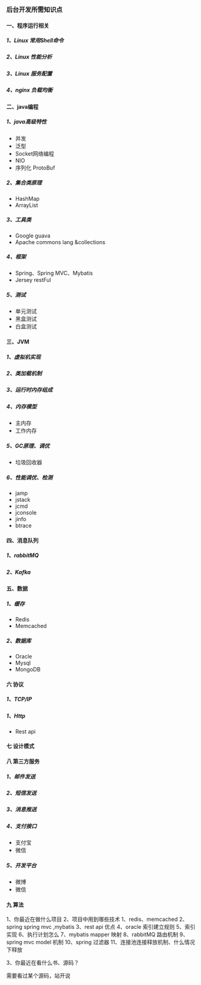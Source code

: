 ### 后台开发所需知识点

#### 一、程序运行相关

##### 1、Linux 常用Shell命令
##### 2、Linux 性能分析
##### 3、Linux 服务配置
##### 4、nginx 负载均衡

#### 二、java编程

##### 1、java高级特性
* 并发
* 泛型
* Socket网络编程
* NIO
* 序列化 ProtoBuf

##### 2、集合类原理
* HashMap
* ArrayList

##### 3、工具类
* Google guava
* Apache commons lang &collections

##### 4、框架
* Spring、Spring MVC、Mybatis
* Jersey restFul

##### 5、测试
* 单元测试
* 黑盒测试
* 白盒测试

#### 三、JVM

##### 1、虚拟机实现
##### 2、类加载机制
##### 3、运行时内存组成
##### 4、内存模型
* 主内存
* 工作内存
##### 5、GC原理、调优
* 垃圾回收器

##### 6、性能调优、检测
* jamp
* jstack
* jcmd
* jconsole
* jinfo
* btrace

#### 四、消息队列
##### 1、rabbitMQ
##### 2、Kafka

#### 五、数据
##### 1、缓存
* Redis
* Memcached
##### 2、数据库
* Oracle
* Mysql
* MongoDB

#### 六 协议

##### 1、TCP/IP
##### 1、Http
* Rest api
#### 七 设计模式

#### 八 第三方服务
##### 1、邮件发送
##### 2、短信发送
##### 3、消息推送
##### 4、支付接口
* 支付宝
* 微信
##### 5、开发平台
* 微博
* 微信
#### 九 算法

1、你最近在做什么项目
2、项目中用到哪些技术
    1、redis、memcached
    2、spring spring mvc ,mybatis
    3、rest api 优点
    4、oracle 索引建立规则
    5、索引实现
    6、执行计划怎么
    7、mybatis mapper 映射
    8、rabbitMQ 路由机制
    9、spring mvc model 机制
    10、spring 过滤器
    11、连接池连接释放机制、什么情况下释放


3、你最近在看什么书、源码？

需要看过某个源码，站开说





